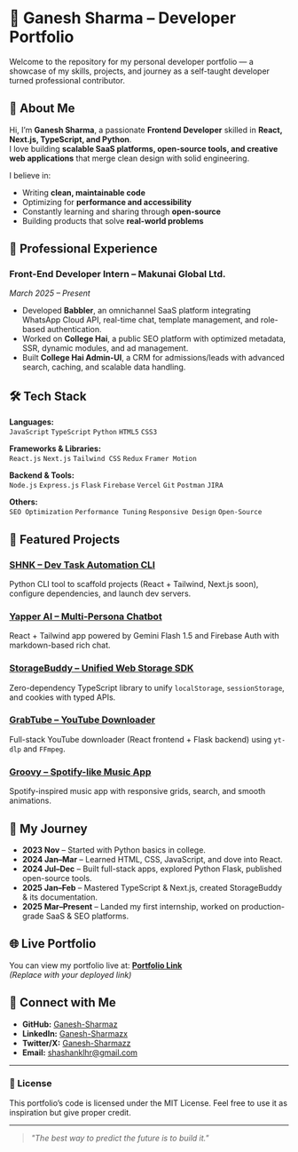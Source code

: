 # 🌟 Ganesh Sharma – Developer Portfolio

Welcome to the repository for my personal developer portfolio — a showcase of my skills, projects, and journey as a self-taught developer turned professional contributor.

## 🚀 About Me

Hi, I’m **Ganesh Sharma**, a passionate **Frontend Developer** skilled in **React, Next.js, TypeScript, and Python**.  
I love building **scalable SaaS platforms, open-source tools, and creative web applications** that merge clean design with solid engineering.

I believe in:
- Writing **clean, maintainable code**
- Optimizing for **performance and accessibility**
- Constantly learning and sharing through **open-source**
- Building products that solve **real-world problems**

## 💼 Professional Experience

### **Front-End Developer Intern – Makunai Global Ltd.**  
*March 2025 – Present*  
- Developed **Babbler**, an omnichannel SaaS platform integrating WhatsApp Cloud API, real-time chat, template management, and role-based authentication.
- Worked on **College Hai**, a public SEO platform with optimized metadata, SSR, dynamic modules, and ad management.
- Built **College Hai Admin-UI**, a CRM for admissions/leads with advanced search, caching, and scalable data handling.

## 🛠 Tech Stack

**Languages:**  
`JavaScript` `TypeScript` `Python` `HTML5` `CSS3`

**Frameworks & Libraries:**  
`React.js` `Next.js` `Tailwind CSS` `Redux` `Framer Motion`

**Backend & Tools:**  
`Node.js` `Express.js` `Flask` `Firebase` `Vercel` `Git` `Postman` `JIRA`

**Others:**  
`SEO Optimization` `Performance Tuning` `Responsive Design` `Open-Source`

## 📌 Featured Projects

### [SHNK – Dev Task Automation CLI](https://github.com/Ganesh-Sharmaz/SHNK)
Python CLI tool to scaffold projects (React + Tailwind, Next.js soon), configure dependencies, and launch dev servers.

### [Yapper AI – Multi-Persona Chatbot](https://github.com/Ganesh-Sharmaz/YapperAI)
React + Tailwind app powered by Gemini Flash 1.5 and Firebase Auth with markdown-based rich chat.

### [StorageBuddy – Unified Web Storage SDK](https://github.com/Ganesh-Sharmaz/StorageBuddy)
Zero-dependency TypeScript library to unify `localStorage`, `sessionStorage`, and cookies with typed APIs.

### [GrabTube – YouTube Downloader](https://github.com/Ganesh-Sharmaz/GrabTubeFrontend)
Full-stack YouTube downloader (React frontend + Flask backend) using `yt-dlp` and `FFmpeg`.

### [Groovy – Spotify-like Music App](https://github.com/Ganesh-Sharmaz/SpotifyClone)
Spotify-inspired music app with responsive grids, search, and smooth animations.

## 📅 My Journey

- **2023 Nov** – Started with Python basics in college.
- **2024 Jan–Mar** – Learned HTML, CSS, JavaScript, and dove into React.
- **2024 Jul–Dec** – Built full-stack apps, explored Python Flask, published open-source tools.
- **2025 Jan–Feb** – Mastered TypeScript & Next.js, created StorageBuddy & its documentation.
- **2025 Mar–Present** – Landed my first internship, worked on production-grade SaaS & SEO platforms.

## 🌐 Live Portfolio

You can view my portfolio live at: **[Portfolio Link](https://your-portfolio-link.vercel.app/)**  
*(Replace with your deployed link)*

## 🤝 Connect with Me

- **GitHub:** [Ganesh-Sharmaz](https://github.com/Ganesh-Sharmaz)  
- **LinkedIn:** [Ganesh-Sharmazx]([https://linkedin.com/in/your-link](https://www.linkedin.com/in/ganesh-sharmaz/))  
- **Twitter/X:** [Ganesh-Sharmazz]([https://x.com/yourhandle](https://x.com/Ganesh_Sharmazz))  
- **Email:** shashanklhr@gmail.com 

---

### 📝 License
This portfolio’s code is licensed under the MIT License. Feel free to use it as inspiration but give proper credit.

---

> *"The best way to predict the future is to build it."*
